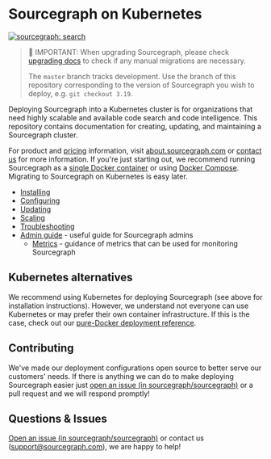 # Sourcegraph on Kubernetes

[![sourcegraph: search](https://img.shields.io/badge/sourcegraph-search-brightgreen.svg)](https://sourcegraph.com/github.com/sourcegraph/deploy-sourcegraph)

> 🚨 IMPORTANT: When upgrading Sourcegraph, please check [upgrading docs](https://docs.sourcegraph.com/admin/updates/kubernetes) to check if any manual migrations are necessary.
>
> The `master` branch tracks development. Use the branch of this repository corresponding to the
> version of Sourcegraph you wish to deploy, e.g. `git checkout 3.19`.

Deploying Sourcegraph into a Kubernetes cluster is for organizations that need highly scalable and
available code search and code intelligence. This repository contains documentation for creating,
updating, and maintaining a Sourcegraph cluster.

For product and [pricing](https://about.sourcegraph.com/pricing/) information, visit
[about.sourcegraph.com](https://about.sourcegraph.com) or [contact
us](https://about.sourcegraph.com/contact/sales) for more information. If you're just starting out,
we recommend running Sourcegraph as a [single Docker
container](https://docs.sourcegraph.com/#quickstart-guide) or using [Docker
Compose](https://docs.sourcegraph.com/admin/install/docker-compose). Migrating to Sourcegraph on
Kubernetes is easy later.

- [Installing](https://docs.sourcegraph.com/admin/install/kubernetes)
- [Configuring](https://docs.sourcegraph.com/admin/install/kubernetes/configure)
- [Updating](https://docs.sourcegraph.com/admin/updates/kubernetes)
- [Scaling](https://docs.sourcegraph.com/admin/install/kubernetes/scale)
- [Troubleshooting](https://docs.sourcegraph.com/admin/install/kubernetes/troubleshoot)
- [Admin guide](https://docs.sourcegraph.com/admin) - useful guide for Sourcegraph admins
  - [Metrics](https://docs.sourcegraph.com/admin/observability/metrics) - guidance of metrics that can be used for monitoring Sourcegraph

## Kubernetes alternatives

We recommend using Kubernetes for deploying Sourcegraph (see above for installation instructions). However, we understand not everyone can use Kubernetes or may prefer their own container infrastructure. If this is the case, check out our [pure-Docker deployment reference](https://github.com/sourcegraph/deploy-sourcegraph-docker).

## Contributing

We've made our deployment configurations open source to better serve our customers' needs. If there is anything we can do to make deploying Sourcegraph easier just [open an issue (in sourcegraph/sourcegraph)](https://github.com/sourcegraph/sourcegraph/issues/new?assignees=&labels=deploy-sourcegraph&template=deploy-sourcegraph.md&title=%5Bdeploy-sourcegraph%5D) or a pull request and we will respond promptly!

## Questions & Issues

[Open an issue (in sourcegraph/sourcegraph)](https://github.com/sourcegraph/sourcegraph/issues/new?assignees=&labels=deploy-sourcegraph&template=deploy-sourcegraph.md&title=%5Bdeploy-sourcegraph%5D) or contact us (support@sourcegraph.com), we are happy to help!
